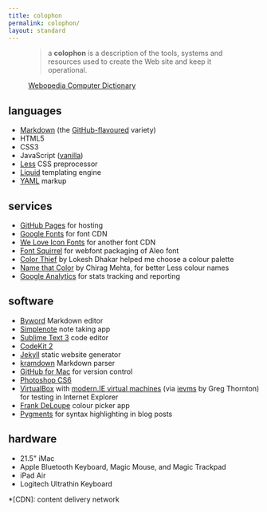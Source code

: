 ```yaml
---
title: colophon
permalink: colophon/
layout: standard
---
```


<figure class="quote">
	<blockquote>a <strong>colophon</strong> is a description of the tools, systems and resources used to create the Web site and keep it operational.</blockquote>
	<figcaption><a href="http://www.webopedia.com/TERM/C/colophon.html" title="full definition">Webopedia Computer Dictionary</a></figcaption>
</figure>

## languages

* [Markdown](http://daringfireball.net/projects/markdown/) (the [GitHub-flavoured](https://help.github.com/articles/github-flavored-markdown "GitHub Flavored Markdown") variety)
* HTML5
* CSS3
* JavaScript ([vanilla](http://youmightnotneedjquery.com "You Might Not Need jQuery website"))
* [Less](http://lesscss.org) CSS preprocessor
* [Liquid](http://liquidmarkup.org) templating engine
* [YAML](http://www.yaml.org) markup

## services

* [GitHub Pages](https://pages.github.com) for hosting
* [Google Fonts](http://www.google.com/fonts/) for font CDN
* [We Love Icon Fonts](http://weloveiconfonts.com) for another font CDN
* [Font Squirrel](http://www.fontsquirrel.com) for webfont packaging of Aleo font
* [Color Thief](http://lokeshdhakar.com/projects/color-thief/) by Lokesh Dhakar helped me choose a colour palette
* [Name that Color](http://chir.ag/projects/name-that-color/) by Chirag Mehta, for better Less colour names
* [Google Analytics](http://www.google.com/analytics/) for stats tracking and reporting

## software

* [Byword](http://bywordapp.com) Markdown editor
* [Simplenote](http://simplenote.com) note taking app
* [Sublime Text 3](http://www.sublimetext.com/3) code editor
* [CodeKit 2](http://incident57.com/codekit/)
* [Jekyll](http://jekyllrb.com) static website generator
* [kramdown](http://kramdown.gettalong.org) Markdown parser
* [GitHub for Mac](https://mac.github.com) for version control
* [Photoshop CS6](http://www.photoshop.com/products/photoshop)
* [VirtualBox](https://www.virtualbox.org) with [modern.IE virtual machines](https://www.modern.ie/en-us/virtualization-tools#downloads) (via [ievms](https://github.com/xdissent/ievms) by Greg Thornton) for testing in Internet Explorer
* [Frank DeLoupe](http://www.jumpzero.com/frank/) colour picker app
* [Pygments](http://pygments.org) for syntax highlighting in blog posts

## hardware

* 21.5" iMac
* Apple Bluetooth Keyboard, Magic Mouse, and Magic Trackpad
* iPad Air
* Logitech Ultrathin Keyboard


*[CDN]: content delivery network